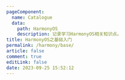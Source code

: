 ```yaml
---
pageComponent: 
  name: Catalogue
  data: 
    path: HarmonyOS
    description: 记录学习HarmonyOS相关知识点。
title: HarmonyOS之基础入门
permalink: /harmony/base/
article: false
comment: true
editLink: false
date: 2023-09-25 15:52:12
---
```

